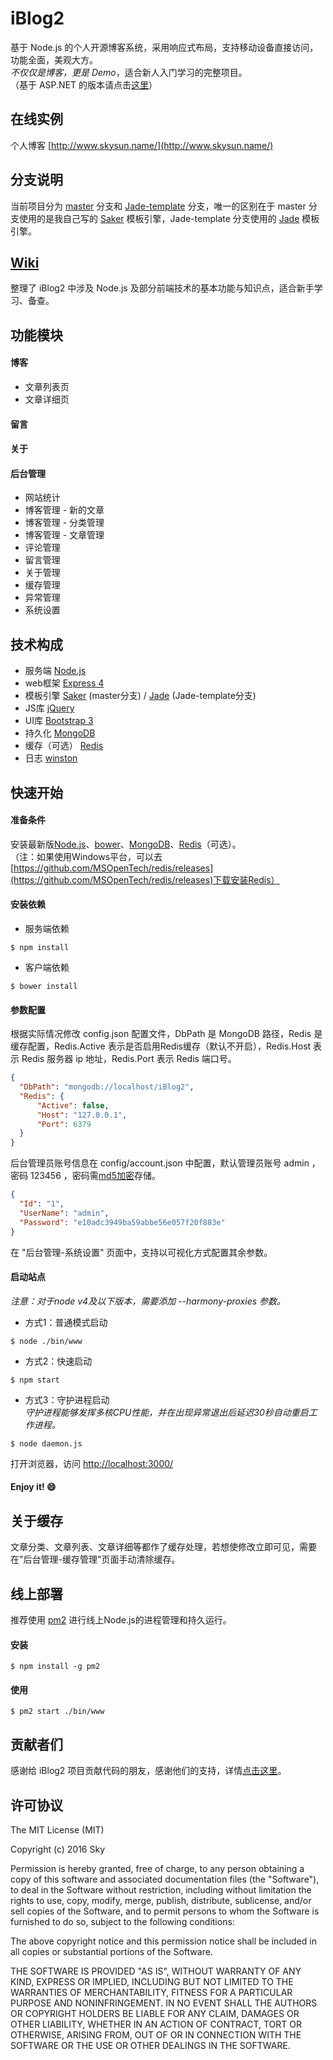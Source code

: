 # iBlog2
基于 Node.js 的个人开源博客系统，采用响应式布局，支持移动设备直接访问，功能全面，美观大方。  
_不仅仅是博客，更是 Demo_，适合新人入门学习的完整项目。  
（基于 ASP.NET 的版本请点击[这里](https://github.com/eshengsky/iBlog/)）

## 在线实例
个人博客 [http://www.skysun.name/](http://www.skysun.name/)

## 分支说明
当前项目分为 [master](https://github.com/eshengsky/iBlog2/tree/master) 分支和 [Jade-template](https://github.com/eshengsky/iBlog2/tree/Jade-template) 分支，唯一的区别在于 master 分支使用的是我自己写的 [Saker](https://github.com/eshengsky/saker) 模板引擎，Jade-template 分支使用的 [Jade](https://pugjs.org/) 模板引擎。

## [Wiki](https://github.com/eshengsky/iBlog2/wiki)
整理了 iBlog2 中涉及 Node.js 及部分前端技术的基本功能与知识点，适合新手学习、备查。  

## 功能模块
#### 博客
* 文章列表页  
* 文章详细页  

#### 留言
#### 关于
#### 后台管理
* 网站统计  
* 博客管理 - 新的文章  
* 博客管理 - 分类管理  
* 博客管理 - 文章管理  
* 评论管理  
* 留言管理  
* 关于管理  
* 缓存管理  
* 异常管理  
* 系统设置  

## 技术构成
* 服务端 [Node.js](https://nodejs.org/)
* web框架 [Express 4](http://expressjs.com/)
* 模板引擎 [Saker](https://github.com/eshengsky/saker) (master分支) / [Jade](https://pugjs.org/) (Jade-template分支)
* JS库 [jQuery](http://jquery.com/)
* UI库 [Bootstrap 3](http://getbootstrap.com/)
* 持久化 [MongoDB](https://www.mongodb.org/)
* 缓存（可选） [Redis](http://redis.io/)
* 日志 [winston](https://github.com/winstonjs/winston/)

## 快速开始
#### 准备条件
安装最新版[Node.js](https://nodejs.org/en/download/)、[bower](http://bower.io/)、[MongoDB](https://www.mongodb.org/downloads/)、[Redis](http://redis.io/download/)（可选）。  
（注：如果使用Windows平台，可以去[https://github.com/MSOpenTech/redis/releases](https://github.com/MSOpenTech/redis/releases)下载安装Redis）
#### 安装依赖
* 服务端依赖  
```Shell
$ npm install
```
* 客户端依赖  
```Shell
$ bower install
```

#### 参数配置
根据实际情况修改 config.json 配置文件，DbPath 是 MongoDB 路径，Redis 是缓存配置，Redis.Active 表示是否启用Redis缓存（默认不开启），Redis.Host 表示 Redis 服务器 ip 地址，Redis.Port 表示 Redis 端口号。  
```JSON
{
  "DbPath": "mongodb://localhost/iBlog2",
  "Redis": {
      "Active": false,
      "Host": "127.0.0.1",
      "Port": 6379
  }
}
```
后台管理员账号信息在 config/account.json 中配置，默认管理员账号 admin ，密码 123456 ，密码需[md5加密](http://md5jiami.51240.com/)存储。
```JSON
{
  "Id": "1",
  "UserName": "admin",
  "Password": "e10adc3949ba59abbe56e057f20f883e"
}
```
在 "后台管理-系统设置" 页面中，支持以可视化方式配置其余参数。
#### 启动站点  
*注意：对于node v4及以下版本，需要添加 --harmony-proxies 参数。*  

* 方式1：普通模式启动
```Shell
$ node ./bin/www 
```
* 方式2：快速启动
```Shell
$ npm start
```
* 方式3：守护进程启动  
_守护进程能够发挥多核CPU性能，并在出现异常退出后延迟30秒自动重启工作进程。_
```Shell
$ node daemon.js
```
打开浏览器，访问 [http://localhost:3000/](http://localhost:3000)
#### Enjoy it! :smile:

## 关于缓存
文章分类、文章列表、文章详细等都作了缓存处理，若想使修改立即可见，需要在"后台管理-缓存管理"页面手动清除缓存。

## 线上部署
推荐使用 [pm2](https://github.com/Unitech/pm2) 进行线上Node.js的进程管理和持久运行。
#### 安装
```Shell
$ npm install -g pm2
```
#### 使用
```Shell
$ pm2 start ./bin/www
```

## 贡献者们
感谢给 iBlog2 项目贡献代码的朋友，感谢他们的支持，详情[点击这里](https://github.com/eshengsky/iBlog2/graphs/contributors)。

## 许可协议
The MIT License (MIT)

Copyright (c) 2016 Sky

Permission is hereby granted, free of charge, to any person obtaining a copy
of this software and associated documentation files (the "Software"), to deal
in the Software without restriction, including without limitation the rights
to use, copy, modify, merge, publish, distribute, sublicense, and/or sell
copies of the Software, and to permit persons to whom the Software is
furnished to do so, subject to the following conditions:

The above copyright notice and this permission notice shall be included in all
copies or substantial portions of the Software.

THE SOFTWARE IS PROVIDED "AS IS", WITHOUT WARRANTY OF ANY KIND, EXPRESS OR
IMPLIED, INCLUDING BUT NOT LIMITED TO THE WARRANTIES OF MERCHANTABILITY,
FITNESS FOR A PARTICULAR PURPOSE AND NONINFRINGEMENT. IN NO EVENT SHALL THE
AUTHORS OR COPYRIGHT HOLDERS BE LIABLE FOR ANY CLAIM, DAMAGES OR OTHER
LIABILITY, WHETHER IN AN ACTION OF CONTRACT, TORT OR OTHERWISE, ARISING FROM,
OUT OF OR IN CONNECTION WITH THE SOFTWARE OR THE USE OR OTHER DEALINGS IN THE
SOFTWARE.